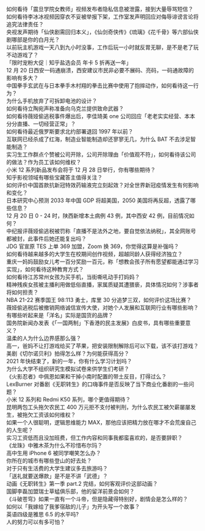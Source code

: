 如何看待「震旦学院女教师」视频发布者隐私信息被泄露，接到大量辱骂短信？  
如何看待李冰冰视频因穿衣不妥被举报下架，工作室发声明回应对侮辱诽谤言论将追究法律责任？  
央视发声期待「仙侠剧需回归本义」，《仙剑奇侠传》《琉璃》《花千骨》等六部仙侠剧哪部是你的白月光？  
以前玩主机游戏一天八到九小时没事，工作后玩一小时就反胃无聊，是不是老了玩不动游戏了？  
「限时宠粉大促｜知乎盐选会员 年卡 5 折再送一年」  
12 月 20 日西安一码通崩溃，西安建议市民非必要不展码、亮码，一码通故障的影响有多大？  
中国拳手玄武在与日本拳手木村翔的拳击比赛中使用了抱摔动作，如何看待这一行为？  
为什么手机放弃了可拆卸电池的设计？  
如何看待立陶宛声称准备向乌克兰提供致命武器？  
如何看待薇娅偷逃税事件爆出后，李佳琦美 one 公司回应「老老实实经营、本本分分直播、一切经营正常」？  
如何看待最近俄罗斯要求北约部署退回 1997 年以前？  
互联网已经杀成了红海，制造业智能制造却还寥寥无几，为什么 BAT 不去涉足智能制造？  
实习生工作群点个赞被公司开除，公司开除理由「价值观不符」，如何看待该公司的做法？作为员工该如何维权？  
小米 12 系列新品发布会将于 12 月 28 日举行，你有哪些期待？  
知乎影视领域有哪些宝藏答主值得关注？  
如何评价中国首款抗新冠特效药输液完立刻起效？对全世界新冠疫情发生有何影响和变化？  
日本研究中心预测 2033 年中国 GDP 将超美国，2050 美国将再反超，透露了哪些信息？  
12 月 20 日 0 - 24 时，陕西新增本土病例 43 例，其中西安 42 例，目前情况如何？  
中纪报评薇娅偷逃税被罚称「直播不是法外之地，要自觉依法纳税」，其全网账号都被封，此事件后她还能复出吗？  
JDG 官宣原 TES 上单 369 加盟，Zoom 换 369，你觉得这算是补强吗？  
如何看待越来越多的大学生在校期间创作视频，超越同龄人获得经济独立？  
重庆一妈妈鼓励女儿考一百分奖励一百元，称「想教会孩子所有愿望都能通过学习实现」，如何看待这种教育方式？  
如何看待江苏常州女孩为买手机，当街嘶吼动手打妈妈？  
精神残疾女孩被主播利用做低俗直播，家属质疑其遭猥亵，具体情况如何？涉事者将如何担责？  
NBA 21-22 赛季国王 98:113 勇士，库里 30 分追梦三双，如何评价这场比赛？  
薇娅偷逃税后被撤销网络诚信宣传大使，对她个人发展和互联网行业有哪些影响？  
有哪些听起来是「洋名」实际是国货的品牌？  
国务院新闻办发表《「一国两制」下香港的民主发展》白皮书，具有哪些重要意义？  
温柔的人为什么边界感那么强？  
高一，爸妈不让打游戏给买了苹果，把安装限制解除后可以下载，该不该打游戏？  
美剧《切尔诺贝利》拍得怎么样？为何能获得高分？  
2021 年快结束了，新的一年，你有什么学习计划吗？  
为什么大学不组织研究生模拟试卷来供学生们考研？  
《火影忍者》中佩恩如果和干掉小南时配置的带土反目，打得过么？  
LexBurner 对番剧《无职转生》的口嗨事件是否反映了当下商业化番剧的一些问题？  
小米 12 系列和 Redmi K50 系列，哪个更值得期待？  
昆明两包工头拖欠农民工 400 万元拒不支付被判刑，为什么农民工被欠薪屡屡发生，被拖欠工资该如何维权？  
如果一个人很聪明，逻辑思维能力 MAX，那他应该把精力放在哪才不会荒废自己的人生呢？  
实习工资低而且没加班费，但工作内容和同事我都蛮喜欢的，是否要辞职？  
《龙珠》中雅木茶为什么不珍惜布尔玛？  
高中生用 iPhone 6 被同学嘲笑怎么办？  
你所在的城市有哪些登山的好去处？  
对于只有生活费的大学生建议多去旅游吗？  
「送礼就要送爆款」是不是不讲「武德」？  
动画《无职转生》第一季 part.2 完结，如何客观评价这部动画？  
国脚李磊加盟瑞士草蜢俱乐部，他的留洋前景会如何？  
《斗破苍穹》如果一直有一个斗帝，但是隐藏得特别好，剧情会是怎么样的？  
如何以「我嫁给了我爹宿敌的儿子」为开头写一个故事？  
英语四级是雅思 6.5 的水平吗?  
人的努力可以有多可怕？  
